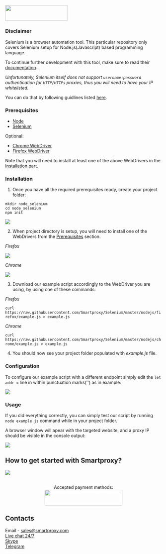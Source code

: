## <img src="https://smartproxy.com/wp-content/themes/smartproxy/images/smartproxy-logo.svg" alt="" width="200" height="50"> 

### Disclaimer

Selenium is a browser automation tool. This particular repository only covers Selenium setup for Node.js(Javascript) based programming language.

To continue further development with this tool, make sure to read their [documentation](https://github.com/SeleniumHQ/selenium/tree/master/javascript/node/selenium-webdriver).

*Unfortunately, Selenium itself does not support `username:password` authentication for `HTTP/HTTPs` proxies, thus you will need to have your IP whitelisted.*

You can do that by following guidlines listed [here](https://help.smartproxy.com/docs/proxy-authentication).

### Prerequisites

- [Node](https://nodejs.org/en/download/)
- [Selenium](https://github.com/SeleniumHQ/selenium/tree/master/javascript/node/selenium-webdriver#installation)

Optional:
- [Chrome WebDriver](https://www.npmjs.com/package/chromedriver#building-and-installing)
- [Firefox WebDriver](https://www.npmjs.com/package/geckodriver#install)

Note that you will need to install at least one of the above WebDrivers in the [Installation](#installation) part.

### Installation

1. Once you have all the required prerequisites ready, create your project folder:

```
mkdir node_selenium
cd node_selenium
npm init
```
<img src="https://i.imgur.com/53kgOXn.png">

2. When project directory is setup, you will need to install one of the WebDrivers from the [Prerequisites](#prerequisites) section.

*Firefox*

<img src="https://i.imgur.com/I9czv1a.png">

*Chrome*

<img src="https://i.imgur.com/ALgnAQf.png">

3. Download our example script accordingly to the WebDriver you are using, by using one of these commands: 

*Firefox*

```curl https://raw.githubusercontent.com/Smartproxy/Selenium/master/nodejs/firefox/example.js > example.js```

*Chrome*

```curl https://raw.githubusercontent.com/Smartproxy/Selenium/master/nodejs/chrome/example.js > example.js```

4. You should now see your project folder populated with *example.js* file.

### Configuration

To configure our example script with a different endpoint simply edit the `let addr =` line in within punctuation marks('') as in example:

<img src="https://i.imgur.com/rBL5rWw.png">

### Usage

If you did everything correctly, you can simply test our script by running `node example.js` command while in your project folder.

A browser window will apear with the targeted website, and a proxy IP should be visible in the console output:

<img src="https://i.imgur.com/7Na6wEN.png">

## How to get started with Smartproxy?
[<img src="https://smartproxy.com/wp-content/uploads/2019/04/How-to-buy-Smartproxy-plans-now.svg">](https://dashboard.smartproxy.com/register)
<br><br><center>Accepted payment methods:
<br><img src="https://smartproxy.com/wp-content/uploads/2018/09/payment-methods-smartproxy-residential-rotating-proxies.svg" alt="" width="250" height="50"></center>

## Contacts
Email - sales@smartproxy.com
<br><a href="https://smartproxy.com">Live chat 24/7</a>
<br><a href="https://join.skype.com/invite/bZDHw4NZg2G9">Skype</a>
<br><a href="https://t.me/smartproxy_com">Telegram</a>
